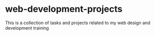 # web-development-projects
This is a collection of tasks and projects related to my web design and development training
